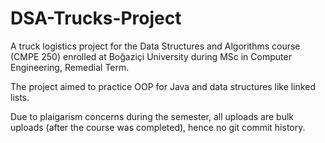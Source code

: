 # DSA-Trucks-Project
A truck logistics project for the Data Structures and Algorithms course (CMPE 250) enrolled at Boğaziçi University during MSc in Computer Engineering, Remedial Term.

The project aimed to practice OOP for Java and data structures like linked lists.

Due to plaigarism concerns during the semester, all uploads are bulk uploads (after the course was completed), hence no git commit history.
